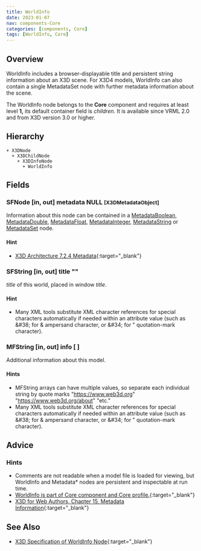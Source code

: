 ```yaml
---
title: WorldInfo
date: 2023-01-07
nav: components-Core
categories: [components, Core]
tags: [WorldInfo, Core]
---
```

<style>
.post h3 {
  word-spacing: 0.2em;
}
</style>

## Overview

WorldInfo includes a browser-displayable title and persistent string information about an X3D scene. For X3D4 models, WorldInfo can also contain a single MetadataSet node with further metadata information about the scene.

The WorldInfo node belongs to the **Core** component and requires at least level **1,** its default container field is *children.* It is available since VRML 2.0 and from X3D version 3.0 or higher.

## Hierarchy

```
+ X3DNode
  + X3DChildNode
    + X3DInfoNode
      + WorldInfo
```

## Fields

### SFNode [in, out] **metadata** NULL <small>[X3DMetadataObject]</small>

Information about this node can be contained in a [MetadataBoolean](/x_ite/components/core/metadataboolean/), [MetadataDouble](/x_ite/components/core/metadatadouble/), [MetadataFloat](/x_ite/components/core/metadatafloat/), [MetadataInteger](/x_ite/components/core/metadatainteger/), [MetadataString](/x_ite/components/core/metadatastring/) or [MetadataSet](/x_ite/components/core/metadataset/) node.

#### Hint

- [X3D Architecture 7.2.4 Metadata](https://www.web3d.org/specifications/X3Dv4/ISO-IEC19775-1v4-IS//Part01/components/core.html#Metadata){:target="_blank"}

### SFString [in, out] **title** ""

*title* of this world, placed in window *title*.

#### Hint

- Many XML tools substitute XML character references for special characters automatically if needed within an attribute value (such as &amp;#38; for &amp; ampersand character, or &amp;#34; for " quotation-mark character).

### MFString [in, out] **info** [ ]

Additional information about this model.

#### Hints

- MFString arrays can have multiple values, so separate each individual string by quote marks "https://www.web3d.org" "https://www.web3d.org/about" "etc."
- Many XML tools substitute XML character references for special characters automatically if needed within an attribute value (such as &amp;#38; for &amp; ampersand character, or &amp;#34; for " quotation-mark character).

## Advice

### Hints

- Comments are not readable when a model file is loaded for viewing, but WorldInfo and Metadata* nodes are persistent and inspectable at run time.
- [WorldInfo is part of Core component and Core profile.](https://www.web3d.org/specifications/X3Dv4/ISO-IEC19775-1v4-IS/Part01/components/core.html#t-CoresupportLevels){:target="_blank"}
- [X3D for Web Authors, Chapter 15, Metadata Information](https://www.web3d.org/x3d/content/examples/X3dForWebAuthors/Chapter15-Metadata/Chapter15-MetadataInformation.html){:target="_blank"}

## See Also

- [X3D Specification of WorldInfo Node](https://www.web3d.org/documents/specifications/19775-1/V4.0/Part01/components/core.html#WorldInfo){:target="_blank"}
